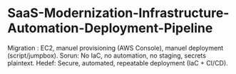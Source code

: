 # SaaS-Modernization-Infrastructure-Automation-Deployment-Pipeline
Migration : EC2, manuel provisioning (AWS Console), manuel deployment (script/jumpbox).  Sorun: No IaC, no automation, no staging, secrets plaintext.  Hedef: Secure, automated, repeatable deployment (IaC + CI/CD).
